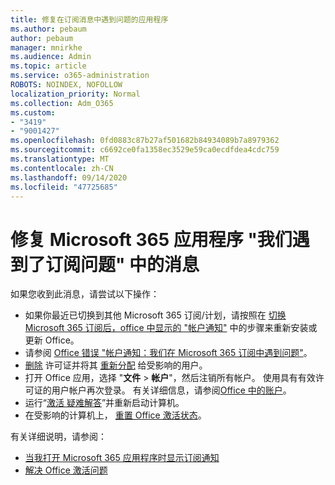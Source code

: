 ```yaml
---
title: 修复在订阅消息中遇到问题的应用程序
ms.author: pebaum
author: pebaum
manager: mnirkhe
ms.audience: Admin
ms.topic: article
ms.service: o365-administration
ROBOTS: NOINDEX, NOFOLLOW
localization_priority: Normal
ms.collection: Adm_O365
ms.custom:
- "3419"
- "9001427"
ms.openlocfilehash: 0fd0883c87b27af501682b84934089b7a8979362
ms.sourcegitcommit: c6692ce0fa1358ec3529e59ca0ecdfdea4cdc759
ms.translationtype: MT
ms.contentlocale: zh-CN
ms.lasthandoff: 09/14/2020
ms.locfileid: "47725685"
---
```

# <a name="fixing-the-microsoft-365-apps-weve-run-into-a-problem-with-your-subscription-message"></a>修复 Microsoft 365 应用程序 "我们遇到了订阅问题" 中的消息

如果您收到此消息，请尝试以下操作：

- 如果你最近已切换到其他 Microsoft 365 订阅/计划，请按照在 [切换 Microsoft 365 订阅后，office 中显示的 "帐户通知"](https://support.office.com/article/account-notice-appears-in-office-after-switching-office-365-plans-857dc33a-1efc-4ce7-ac3f-ef616314e27d) 中的步骤来重新安装或更新 Office。
- 请参阅 [Office 错误 "帐户通知：我们在 Microsoft 365 订阅中遇到问题"](https://support.office.com/article/office-error-account-notice-we-ve-run-into-a-problem-with-your-office-365-subscription-17f71ecb-f53c-4f3d-ae18-7230ca1594c1)。 
- [删除](https://docs.microsoft.com/microsoft-365/admin/manage/remove-licenses-from-users) 许可证并将其 [重新分配](https://docs.microsoft.com/microsoft-365/admin/manage/assign-licenses-to-users) 给受影响的用户。
- 打开 Office 应用，选择 "**文件**  >  **帐户**"，然后注销所有帐户。 使用具有有效许可证的用户帐户再次登录。 有关详细信息，请参阅[Office 中的账户](https://support.office.com/article/628ea040-f265-49de-b986-be09c3ebf8a9)。
- 运行“[激活 疑难解答](https://aka.ms/SARA-OfficeActivation-Alchemy)”并重新启动计算机。
- 在受影响的计算机上， [重置 Office 激活状态](https://docs.microsoft.com/office365/troubleshoot/activation/reset-office-365-proplus-activation-state)。

有关详细说明，请参阅：
- [当我打开 Microsoft 365 应用程序时显示订阅通知](https://support.office.com/article/4cabe32c-f594-4c0e-9191-3d3ade10cceb)
- [解决 Office 激活问题](https://support.office.com/article/0d23d3c0-c19c-4b2f-9845-5344fedc4380)